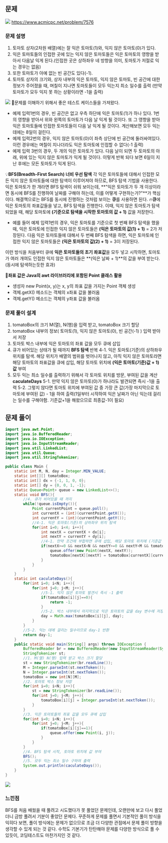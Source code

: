 ## 문제
![](https://velog.velcdn.com/images/keumsiun0503/post/b68bb842-8604-4e34-b213-ac3efd2aba10/image.png)
https://www.acmicpc.net/problem/7576
### 문제 설명
>
1. 토마토 상자(2차원 배열)에는 잘 익은 토마토(1)와, 익지 않은 토마토(0)가 있다.
2. 익은 토마토들의 인접한 곳에 있는 익지 않은 토마토들은 익은 토마토의 영향을 받아서 다음날 익게 된다.(인접한 곳은 상하좌우 네 방향을 의미, 토마토가 저절로 익는 경우는 없음)
3. 또한 토마토가 아예 없는 빈 공간도 있다(-1).
4. 토마토 상자의 크기와, 상자 내부의 익은 토마토, 익지 않은 토마토, 빈 공간에 대한 정보가 주어졌을 때, 며칠이 지나면 토마토들이 모두 익는지 최소 일수를 출력
(만약 토마토가 모두 익지 못 하는 상황이라면 -1을 출력)

![](https://velog.velcdn.com/images/keumsiun0503/post/797e8986-89af-493f-8716-487585fd0f38/image.png)
💭문제를 이해하기 위해서 좋은 테스트 케이스들을 가져왔다.
- 예제 입력1번의 경우, 
빈 공간은 없고 우측 하단에 익은 토마토(1)가 하나 있다.
1번의 영향을 받아서 위와 왼쪽의 토마토가 다음 날 익게 될 것이다.
또 그 영향을 받아 익은 토마토들에 인접한 토마토들이 다음 날 익게 될 것이다.
계산해보면 모두 익는데에는 8일이 걸린다.
- 예제 입력2번의 경우,
익지 않은 토마토(0)이 좌측 상단에 빈 공간에 둘러싸여있다.
이런 경우에는 며칠이 지나더라도 익은 토마토에 인접할 수 없다(-1 출력)
- 예제 입력 3번의 경우, 두 개의 익은 토마토가 있다.
다음 날이 되면 두 토마토의 아래, 위에 있는 익지 않은 토마토가 익게 될 것이다.
이렇게 반복 되다 보면 6일이 지난 후에는 모든 토마토가 익게 된다.

💡**BFS(Breadth-First Search) 너비 우선 탐색**
각 익은 토마토들에 대해서 인접한 모든 익지 않은 토마토들에 대한 탐색이 이루어져야 하므로, BFS 탐색 기법을 사용한다.
익은 토마토가 한 개라면 BFS 탐색이 쉬워 보이는데, **"익은 토마토가 두 개 이상이라면 동시에 BFS를 진행하여 날짜를 구해야 하는데, 이를 어떻게 구현하는가?"**가 핵심이다.
해결책으로는 BFS를 동시에 진행하는 것처럼 보이는 **큐**를 사용하면 된다.
🔥**큐**에 익은 토마토의 좌표값들을 넣고, BFS 탐색을 진행한다. 이때, 익지 않은 토마토가 탐색 되었을 때, 해당 토마토에 **(기준으로 탐색을 시작한 토마토의 값 + 1)** 값을 저장한다.
- 예를 들어 예제 입력1번의 경우, 
익은 토마토를 기준으로 첫 번째 BFS 탐색을 했을 때, 익은 토마토에 인접한 익지 않은 토마토들은 
**(익은 토마토의 값(1) + 1)** = 2가 저장된다.
다음 익은 토마토들에 대해서 두 번째 BFS 탐색을 하면, 익은 토마토에 인접한 익지 않은 토마토들은 
**(익은 토마토의 값(2) + 1)** = 3이 저장된다.

이런 방식을 처음부터 큐에 **익은 토마토들의 초기 좌표값**을 모두 넣고 시작하면, 토마토가 여러 개여도 인접한 익지 않은 토마토들은 **(익은 날짜 + 1)**의 값을 부여 받는다.(동시에 탐색하는듯한 효과)

📖**좌표 값은 Java의 awt 라이브러리에 포함된 Point 클래스 활용**
- 생성자 new Point(x, y)는 x, y의 좌표 값을 가지는 Point 객체 생성
- 객체.getX() 메소드는 객체의 x좌표 값을 불러옴
- 객체.getY() 메소드는 객체의 y좌표 값을 불러옴
### 문제 풀이 설계
>
1. tomatoBox의 크기 M(열), N(행)을 입력 받고, tomatoBox 크기 할당
2. tomatoBox 내부의 정보( 토마토(1), 익지 않은 토마토(0), 빈 공간(-1) ) 입력 받아서 저장
3. 토마토 박스 내부에 익은 토마토의 좌표 값을 모두 큐에 삽입
4. 큐가 비어있는 상태가 될 때까지 **BFS 탐색** 반복
4-1. 익은 토마토(기준)의 상하좌우 위치를 탐색. 
해당 위치가 배열의 범위를 벗어나지 않고, 아직 익지 않은 토마토라면 
해당 토마토의 좌표값을 큐에 삽입, 해당 토마토 위치에 **(익은 토마토(기준)값 + 1) 값** 부여 
5. 모두 익는 최소 일수를 출력하기 위해서 각 토마토 위치를 방문, 부여된 값을 계산 **caculateDays**
5-1. 만약 익지 않은 토마토(0)가 하나라도 발견되면 즉시 -1을 출력
5-2. 그렇지 않다면 
토마토 위치에 부여된 값 중 가장 큰 값(가장 마지막으로 토마토에 부여된 값) - 1을 하여 출력(1일부터 시작하여 익은 날짜가 아닌 익는데 걸리는 일수를 구해야함. 기준값+1을 해왔으므로 최종값-1이 필요)

## 문제 풀이
```java
import java.awt.Point;
import java.io.BufferedReader;
import java.io.IOException;
import java.io.InputStreamReader;
import java.util.LinkedList;
import java.util.Queue;
import java.util.StringTokenizer;

public class Main {
    static int M, N, day = Integer.MIN_VALUE;
    static int[][] tomatoBox;
    static int[] dx = {-1, 1, 0, 0};
    static int[] dy = {0, 0, 1, -1};
    static Queue<Point> queue = new LinkedList<>();
    static void BFS(){
        //4. 큐가 비어있을 때 까지
        while(!queue.isEmpty()){
            Point currentPoint = queue.poll();
            int currentX = (int)(currentPoint.getX());
            int currentY = (int)(currentPoint.getY());
            //4-1. 익은 토마토(기준)의 상하좌우 위치 탐색
            for(int i=0; i<4; i++){
                int nextX = currentX + dx[i];
                int nextY = currentY + dy[i];
                //4-1. 만약 조건에 부합하면 큐에 삽입, 해당 토마토 위치에 (기준값 + 1) 부여
                if(nextX>=0 && nextX<N && nextY>=0 && nextY<M && tomatoBox[nextX][nextY]==0){
                    queue.offer(new Point(nextX, nextY));
                    tomatoBox[nextX][nextY] = tomatoBox[currentX][currentY] + 1;
                }
            }
        }
    }
    static int caculateDays(){
        for(int i=0; i<N; i++){
            for(int j=0; j<M; j++){
                //5-1. 익지 않은 토마토 발견시 즉시 -1 출력
                if(tomatoBox[i][j]==0){
                    return -1;
                }
                //5-2. 박스 내부에서 마지막으로 익은 토마토의 값을 day 변수에 저장
                day = Math.max(tomatoBox[i][j], day);
            }
        }
        //5-2. 익는 데에 걸리는 일수이므로 day-1 반환
        return day-1;
    }
    public static void main(String[] args) throws IOException {
        BufferedReader br = new BufferedReader(new InputStreamReader(System.in));
        StringTokenizer st;
        //1. M(열) N(행) 입력 받고 박스 크기 할당
        st = new StringTokenizer(br.readLine());
        M = Integer.parseInt(st.nextToken());
        N = Integer.parseInt(st.nextToken());
        tomatoBox = new int[N][M];
        //2. 토마토 박스 정보 저장
        for(int i=0; i<N; i++){
            st = new StringTokenizer(br.readLine());
            for(int j=0; j<M; j++){
                tomatoBox[i][j] = Integer.parseInt(st.nextToken());
            }
        }
        //3. 익은 토마토들의 좌표 값을 모두 큐에 삽입
        for(int i=0; i<N; i++){
            for(int j=0; j<M; j++){
                if(tomatoBox[i][j]==1){
                    queue.offer(new Point(i, j));
                }
            }
        }
        //4. BFS 탐색 시작, 토마토 위치에 값 부여
        BFS();
        //5. 모두 익는 최소 일수 구하여 출력
        System.out.println(caculateDays());
    }
}
```
![](https://velog.velcdn.com/images/keumsiun0503/post/d177d824-7d8f-4613-9aff-4ffe53b32c93/image.png)
### 느낀점
>
BFS를 처음 배웠을 때 풀려고 시도했다가 못 풀었던 문제인데, 오랜만에 보고 다시 풀었더니 금방 풀려서 기분이 좋았던 문제다. 꾸준하게 문제를 풀면서 기본적인 풀이 방식을 익히다 보면, 풀이 방식에는 문제가 없으므로 조금 더 다양한 관점에서 문제 풀이 방향을 생각할 수 있게 되는 것 같다. 수학도 기본기가 탄탄해야 문제를 다양한 방식으로 풀 수 있듯이, 코딩테스트도 마찬가지인 것 같다. 
